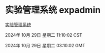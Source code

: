 # 实验管理系统 expadmin
[实验管理系统](http://219.139.197.74:56808/expadmin-782313d2-e1b1-4ea7-932e-3a55e6a1a4d0/)

2024年 10月 29日 星期二 11:10:02 CST

2024年 10月 29日 星期二 03:10:02 GMT

